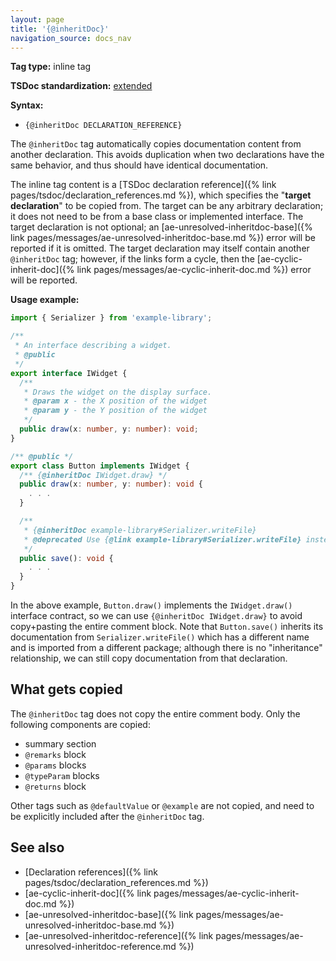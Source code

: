 ```yaml
---
layout: page
title: '{@inheritDoc}'
navigation_source: docs_nav
---
```


**Tag type:** inline tag

**TSDoc standardization:** [extended](
https://github.com/Microsoft/tsdoc/blob/master/tsdoc/src/details/Standardization.ts)

**Syntax:**

* `{@inheritDoc DECLARATION_REFERENCE}`

The `@inheritDoc` tag automatically copies documentation content from another declaration.  This avoids duplication
when two declarations have the same behavior, and thus should have identical documentation.

The inline tag content is a [TSDoc declaration reference]({% link pages/tsdoc/declaration_references.md %}),
which specifies the "**target declaration**" to be copied from.  The target can be any arbitrary declaration;
it does not need to be from a base class or implemented interface.  The target declaration is not optional;
an [ae-unresolved-inheritdoc-base]({% link pages/messages/ae-unresolved-inheritdoc-base.md %}) error
will be reported if it is omitted.  The target declaration may itself contain another
`@inheritDoc` tag; however, if the links form a cycle, then the
[ae-cyclic-inherit-doc]({% link pages/messages/ae-cyclic-inherit-doc.md %}) error will be reported.

**Usage example:**
```ts
import { Serializer } from 'example-library';

/**
 * An interface describing a widget.
 * @public
 */
export interface IWidget {
  /**
   * Draws the widget on the display surface.
   * @param x - the X position of the widget
   * @param y - the Y position of the widget
   */
  public draw(x: number, y: number): void;
}

/** @public */
export class Button implements IWidget {
  /** {@inheritDoc IWidget.draw} */
  public draw(x: number, y: number): void {
    . . .
  }

  /**
   * {@inheritDoc example-library#Serializer.writeFile}
   * @deprecated Use {@link example-library#Serializer.writeFile} instead.
   */
  public save(): void {
    . . .
  }
}
```

In the above example, `Button.draw()` implements the `IWidget.draw()` interface contract, so we can use
`{@inheritDoc IWidget.draw}` to avoid copy+pasting the entire comment block.  Note that `Button.save()`
inherits its documentation from `Serializer.writeFile()` which has a different name and is imported from a different
package; although there is no "inheritance" relationship, we can still copy documentation from that declaration.

## What gets copied

The `@inheritDoc` tag does not copy the entire comment body.  Only the following components are copied:

- summary section
- `@remarks` block
- `@params` blocks
- `@typeParam` blocks
- `@returns` block

Other tags such as `@defaultValue` or `@example` are not copied, and need to be explicitly included after
the `@inheritDoc` tag.

## See also

- [Declaration references]({% link pages/tsdoc/declaration_references.md %})
- [ae-cyclic-inherit-doc]({% link pages/messages/ae-cyclic-inherit-doc.md %})
- [ae-unresolved-inheritdoc-base]({% link pages/messages/ae-unresolved-inheritdoc-base.md %})
- [ae-unresolved-inheritdoc-reference]({% link pages/messages/ae-unresolved-inheritdoc-reference.md %})
